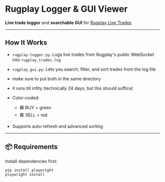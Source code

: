 #  Rugplay Logger & GUI Viewer

 **Live trade logger** and  **searchable GUI** for [Rugplay Live Trades](rugplay.com/live)

---

##  How It Works

- `rugplay-logger.py`: Logs live trades from Rugplay's public WebSocket into `rugplay_trades.log`
- `rugplay_gui.py`: Lets you search, filter, and sort trades from the log file
- make sure to put both in the same directory
- it runs till infity (technically 24 days, but this should suffice)

- Color-coded:
  - 🟩 BUY = green
  - 🟥 SELL = red
- Supports auto-refresh and advanced sorting

---

## 📦 Requirements

Install dependencies first:

```bash
pip install playwright
playwright install
